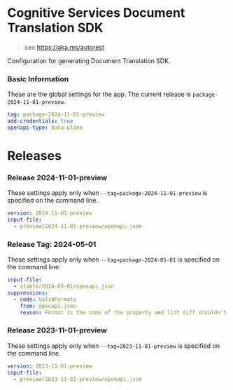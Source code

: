 # Cognitive Services Document Translation  SDK

> see https://aka.ms/autorest

Configuration for generating Document Translation  SDK.

### Basic Information

These are the global settings for the app.
The current release is `package-2024-11-01-preview`.

``` yaml
tag: package-2024-11-01-preview
add-credentials: true
openapi-type: data-plane
```

# Releases

### Release 2024-11-01-preview
These settings apply only when `--tag=package-2024-11-01-preview` is specified on the command line.

``` yaml $(tag) == 'package-2024-11-01-preview'
version: 2024-11-01-preview
input-file:
  - preview/2024-11-01-preview/openapi.json
```

### Release Tag: 2024-05-01
These settings apply only when `--tag=package-2024-05-01` is specified on the command line.

``` yaml $(tag) == 'package-2024-05-01'
input-file: 
  - stable/2024-05-01/openapi.json
suppressions:
  - code: ValidFormats
    from: openapi.json
    reason: Format is the name of the property and lint diff shouldn't be validating that
```

### Release 2023-11-01-preview
These settings apply only when `--tag=2023-11-01-preview` is specified on the command line.

``` yaml $(tag) == '2023-11-01-preview'
version: 2023-11-01-preview
input-file:
  - preview/2023-11-01-preview/openapi.json
```